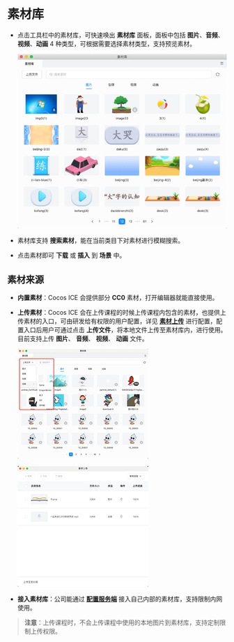 # 素材库

- 点击工具栏中的素材库，可快速唤出 **素材库** 面板，面板中包括 **图片**、**音频**、**视频**、**动画** 4 种类型，可根据需要选择素材类型，支持预览素材。

    ![素材库](img/resource.png)

- 素材库支持 **搜索素材**，能在当前类目下对素材进行模糊搜索。

- 点击素材即可 **下载** 或 **插入** 到 **场景** 中。

## 素材来源

- **内置素材**：Cocos ICE 会提供部分 **CC0** 素材，打开编辑器就能直接使用。

- **上传素材**：Cocos ICE 会在上传课程的时候上传课程内包含的素材，也提供上传素材的入口，可由研发给有权限的用户配置，详见 [**素材上传**](../developer/configure/upload/index.md) 进行配置，配置入口后用户可通过点击 **上传文件**，将本地文件上传至素材库内，进行使用。目前支持上传 **图片**、 **音频**、 **视频**、 **动画** 文件。

    ![素材上传](img/resourceupload.png)

    ![素材上传](../img/resource_upload.png)

- **接入素材库**：公司能通过 [**配置服务端**](../developer/configure/server/index.md) 接入自己内部的素材库，支持限制内网使用。

> **注意**：上传课程时，不会上传课程中使用的本地图片到素材库，支持定制限制上传权限。
